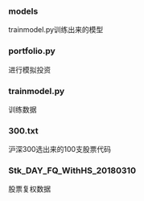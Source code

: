 ### models

 trainmodel.py训练出来的模型

### portfolio.py

进行模拟投资

### trainmodel.py

训练数据 

### 300.txt

沪深300选出来的100支股票代码



### Stk_DAY_FQ_WithHS_20180310

股票复权数据